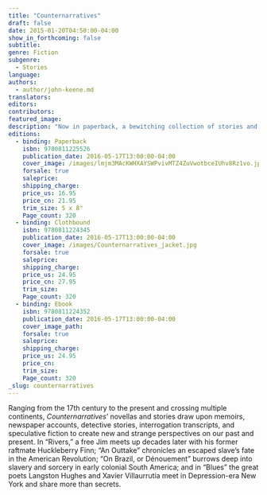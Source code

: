 ```yaml
---
title: "Counternarratives"
draft: false
date: 2015-01-20T04:50:00-04:00
show_in_forthcoming: false
subtitle:
genre: Fiction
subgenre:
  - Stories
language:
authors:
  - author/john-keene.md
translators:
editors:
contributors:
featured_image:
description: "Now in paperback, a bewitching collection of stories and novellas that are “suspenseful, thought-provoking, mystical, and haunting” (Publishers Weekly) "
editions:
  - binding: Paperback
    isbn: 9780811225526
    publication_date: 2016-05-17T13:00:00-04:00
    cover_image: /images/lmjm3MAcKWHXAYSWPvivMTZ4ZuVwotbceIUhv8Rz1vo.jpeg
    forsale: true
    saleprice:
    shipping_charge:
    price_us: 16.95
    price_cn: 21.95
    trim_size: 5 x 8"
    Page_count: 320
  - binding: Clothbound
    isbn: 9780811224345
    publication_date: 2016-05-17T13:00:00-04:00
    cover_image: /images/Counternarratives_jacket.jpg
    forsale: true
    saleprice:
    shipping_charge:
    price_us: 24.95
    price_cn: 27.95
    trim_size:
    Page_count: 320
  - binding: Ebook
    isbn: 9780811224352
    publication_date: 2016-05-17T13:00:00-04:00
    cover_image_path:
    forsale: true
    saleprice:
    shipping_charge:
    price_us: 24.95
    price_cn:
    trim_size:
    Page_count: 320
_slug: counternarratives
---
```


Ranging from the 17th century to the present and crossing multiple continents, _Counternarratives_’ novellas and stories draw upon memoirs, newspaper accounts, detective stories, interrogation transcripts, and speculative fiction to create new and strange perspectives on our past and present. In “Rivers,” a free Jim meets up decades later with his former raftmate Huckleberry Finn; “An Outtake” chronicles an escaped slave’s fate in the American Revolution; “On Brazil, or Dénouement” burrows deep into slavery and sorcery in early colonial South America; and in “Blues” the great poets Langston Hughes and Xavier Villaurrutia meet in Depression-era New York and share more than secrets.

